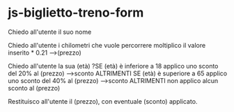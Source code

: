 # js-biglietto-treno-form
Chiedo all'utente il suo nome

Chiedo all'utente i chilometri che vuole percorrere
    moltiplico il valore inserito * 0.21 -->(prezzo)

Chiedo all'utente la sua (età)
    ?SE (età) è inferiore a 18
        applico uno sconto del 20% al (prezzo) -->sconto
    ALTRIMENTI SE (età) è superiore a 65
        applico uno sconto del 40% al (prezzo) -->sconto
    ALTRIMENTI
        non applico alcun sconto al (prezzo)

Restituisco all'utente il (prezzo), con eventuale (sconto) applicato.